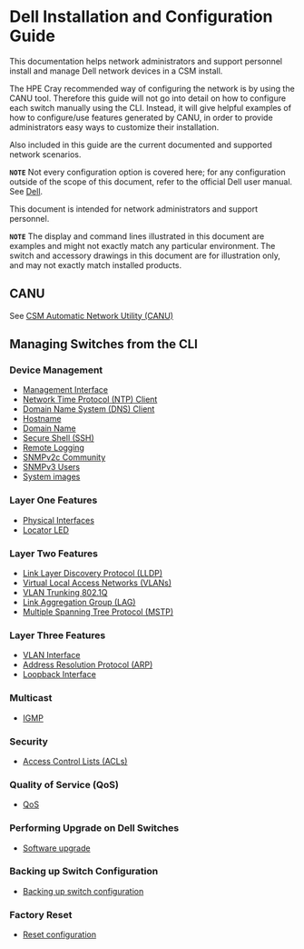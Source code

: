 # Dell Installation and Configuration Guide

This documentation helps network administrators and support personnel install and manage Dell network devices in a CSM install.

The HPE Cray recommended way of configuring the network is by using the CANU tool. Therefore this guide will not go into detail on how to configure
each switch manually using the CLI. Instead, it will give helpful examples of how to configure/use features generated by CANU, in order to provide
administrators easy ways to customize their installation.

Also included in this guide are the current documented and supported network scenarios.

**`NOTE`** Not every configuration option is covered here; for any configuration outside of the scope of this document, refer to the official
Dell user manual. See [Dell](https://downloads.dell.com/).

This document is intended for network administrators and support personnel.

**`NOTE`** The display and command lines illustrated in this document are examples and might not exactly match any particular environment. The switch
and accessory drawings in this document are for illustration only, and may not exactly match installed products.

## CANU

See [CSM Automatic Network Utility (CANU)](../canu/README.md)

## Managing Switches from the CLI

### Device Management

* [Management Interface](management_interface.md)
* [Network Time Protocol (NTP) Client](ntp.md)
* [Domain Name System (DNS) Client](dns-client.md)
* [Hostname](hostname.md)
* [Domain Name](domain_name.md)
* [Secure Shell (SSH)](ssh.md)
* [Remote Logging](remote_logging.md)
* [SNMPv2c Community](snmp-community.md)
* [SNMPv3 Users](snmpv3_users.md)
* [System images](system_images.md)

### Layer One Features

* [Physical Interfaces](physical_interfaces.md)
* [Locator LED](locator_led.md)

### Layer Two Features

* [Link Layer Discovery Protocol (LLDP)](lldp.md)
* [Virtual Local Access Networks (VLANs)](vlan.md)
* [VLAN Trunking 802.1Q](vlan_trunking_8021q.md)
* [Link Aggregation Group (LAG)](lag.md)
* [Multiple Spanning Tree Protocol (MSTP)](mstp.md)

### Layer Three Features

* [VLAN Interface](vlan_interface.md)
* [Address Resolution Protocol (ARP)](arp.md)
* [Loopback Interface](loopback.md)

### Multicast

* [IGMP](igmp.md)

### Security

* [Access Control Lists (ACLs)](acl.md)

### Quality of Service (QoS)

* [QoS](qos.md)

### Performing Upgrade on Dell Switches

* [Software upgrade](upgrade.md)

### Backing up Switch Configuration

* [Backing up switch configuration](backup.md)

### Factory Reset

* [Reset configuration](reset.md)
